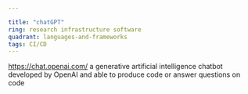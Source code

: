 ```yaml
---

title: "chatGPT"
ring: research infrastructure software
quadrant: languages-and-frameworks
tags: CI/CD
---
```

https://chat.openai.com/
a generative artificial intelligence chatbot developed by OpenAI and able to produce code or answer questions on code
